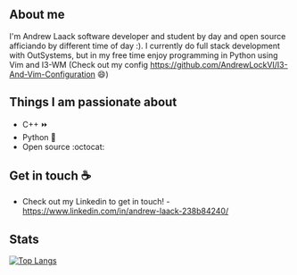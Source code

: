 
## About me

I'm Andrew Laack software developer and student by day and open source afficiando by different time of day :). 
I currently do full stack development with OutSystems, but in my free time enjoy programming in Python using Vim and I3-WM (Check out my config https://github.com/AndrewLockVI/I3-And-Vim-Configuration 😄)

## Things I am passionate about
- C++ ⏩
- Python :snake:
- Open source :octocat:

## Get in touch :coffee:

- Check out my Linkedin to get in touch!
  -https://www.linkedin.com/in/andrew-laack-238b84240/
 
## Stats

[![Top Langs](https://github-readme-stats.vercel.app/api/top-langs/?username=AndrewLockVI&hide_progress=false)](https://github.com/anuraghazra/github-readme-stats)
